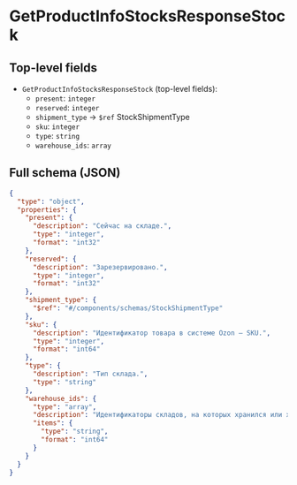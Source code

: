 # GetProductInfoStocksResponseStock

## Top-level fields
- `GetProductInfoStocksResponseStock` (top-level fields):
  - `present`: `integer`
  - `reserved`: `integer`
  - `shipment_type` → `$ref` StockShipmentType
  - `sku`: `integer`
  - `type`: `string`
  - `warehouse_ids`: `array`

## Full schema (JSON)
```json
{
  "type": "object",
  "properties": {
    "present": {
      "description": "Сейчас на складе.",
      "type": "integer",
      "format": "int32"
    },
    "reserved": {
      "description": "Зарезервировано.",
      "type": "integer",
      "format": "int32"
    },
    "shipment_type": {
      "$ref": "#/components/schemas/StockShipmentType"
    },
    "sku": {
      "description": "Идентификатор товара в системе Ozon — SKU.",
      "type": "integer",
      "format": "int64"
    },
    "type": {
      "description": "Тип склада.",
      "type": "string"
    },
    "warehouse_ids": {
      "type": "array",
      "description": "Идентификаторы складов, на которых хранился или хранится товар.",
      "items": {
        "type": "string",
        "format": "int64"
      }
    }
  }
}
```
